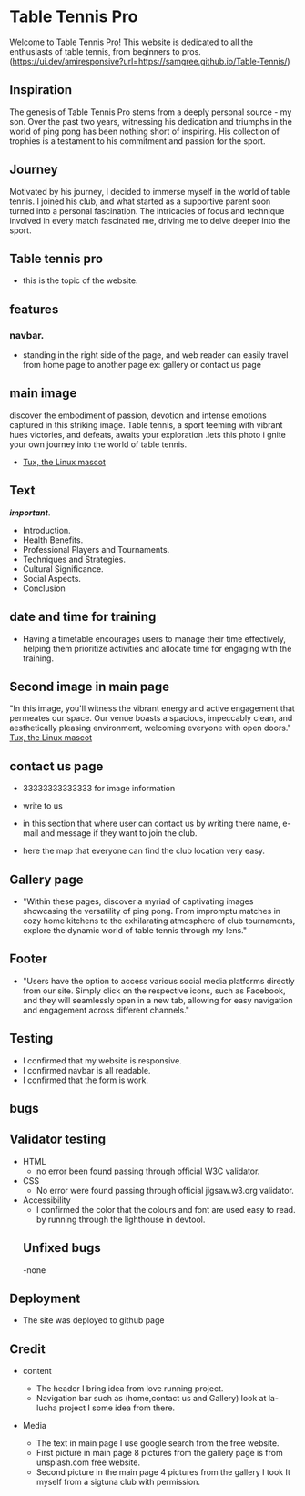
# Table Tennis Pro
Welcome to Table Tennis Pro! This website is dedicated to all the enthusiasts of table tennis, from beginners to pros.
(https://ui.dev/amiresponsive?url=https://samgree.github.io/Table-Tennis/)

## Inspiration
The genesis of Table Tennis Pro stems from a deeply personal source - my son. Over the past two years, witnessing his dedication and triumphs in the world of ping pong has been nothing short of inspiring. His collection of trophies is a testament to his commitment and passion for the sport.

## Journey
Motivated by his journey, I decided to immerse myself in the world of table tennis. I joined his club, and what started as a supportive parent soon turned into a personal fascination. The intricacies of focus and technique involved in every match fascinated me, driving me to delve deeper into the sport.

## Table tennis pro
* this is the topic of the website.

## features
### navbar.
* standing in the right side of the page, and web reader can easily travel from home page to another page ex: gallery or contact us page

## main image
discover the embodiment of passion, devotion and intense emotions captured in this striking image. Table tennis, a sport teeming with vibrant hues victories, and defeats, awaits your exploration .lets this photo i gnite your own journey into the world of table tennis.
- [Tux, the Linux mascot](/assets/images/cover.amotion.img.jpg)

## Text
***important***.
- Introduction.
- Health Benefits.
- Professional Players and Tournaments.
- Techniques and Strategies.
- Cultural Significance.
- Social Aspects.
- Conclusion

## date and time for training
* Having a timetable encourages users to manage their time effectively, helping them prioritize activities and allocate time for engaging with the training.

## Second image in main page

 "In this image, you'll witness the vibrant energy and active engagement that permeates our space. Our venue boasts a spacious, impeccably clean, and aesthetically pleasing environment, welcoming everyone with open doors."
  [Tux, the Linux mascot](/assets/images/training-time.jpg)

## contact us page
 - 33333333333333  for image information

- write to us 

- in this section that where user can contact us by writing there name, e-mail and message if they want to join the club.
- here the map that everyone can find the club location very easy.

## Gallery page

- "Within these pages, discover a myriad of captivating images showcasing the versatility of ping pong. From impromptu matches in cozy home kitchens to the exhilarating atmosphere of club tournaments, explore the dynamic world of table tennis through my lens."

## Footer
- "Users have the option to access various social media platforms directly from our site. Simply click on the respective icons, such as Facebook, and they will seamlessly open in a new tab, allowing for easy navigation and engagement across different channels."

## Testing 
- I confirmed that my website is responsive.
- I confirmed navbar is all readable.
- I confirmed that the form is work. 
## bugs

## Validator testing
- HTML
    - no error been found passing through official W3C validator.
- CSS     
    - No error were found passing through official jigsaw.w3.org
 validator.
 - Accessibility
    - I confirmed the color that the colours and font are used easy to read. by running through the lighthouse in devtool. 
    ## Unfixed bugs
    -none
## Deployment
- The site was deployed to github page
## Credit
- content
   - The header I bring idea from love running project.
   - Navigation bar such as (home,contact us and Gallery) look at la-lucha project I some idea from there.
- Media
   
   - The text in main page I use google search from the free website.
   - First picture in main page 8 pictures from the gallery page is from unsplash.com free website.
   - Second picture in the main page 4 pictures from the gallery I took It myself from a sigtuna club with permission.










































